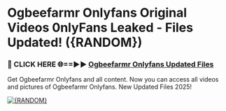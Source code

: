 # Ogbeefarmr Onlyfans Original Videos 0nlyFans Leaked - Files Updated! ({RANDOM})

<h3>🔴 CLICK HERE 🌐==►► <a href="https://betterlinks.top/A2PfLJ" rel="nofollow">Ogbeefarmr Onlyfans Updated Files</a></h3>

Get Ogbeefarmr Onlyfans and all content. Now you can access all videos and pictures of Ogbeefarmr Onlyfans. New Updated Files 2025!

[![{RANDOM}](https://i.imgur.com/ppqm5kG.gif)](https://betterlinks.top/A2PfLJ)